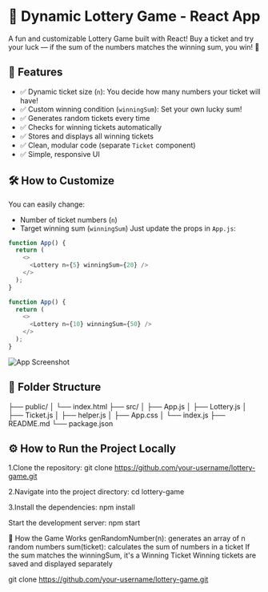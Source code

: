 # 🎲 Dynamic Lottery Game - React App
A fun and customizable Lottery Game built with React! Buy a ticket and try your luck — if the sum of the numbers matches the winning sum, you win! 🎉

## 🚀 Features
- ✅ Dynamic ticket size (`n`): You decide how many numbers your ticket will have!
- ✅ Custom winning condition (`winningSum`): Set your own lucky sum!
- ✅ Generates random tickets every time
- ✅ Checks for winning tickets automatically
- ✅ Stores and displays all winning tickets
- ✅ Clean, modular code (separate `Ticket` component)
- ✅ Simple, responsive UI

## 🛠️ How to Customize
You can easily change:
- Number of ticket numbers (`n`)
- Target winning sum (`winningSum`)
Just update the props in `App.js`:

```javascript
function App() {
  return (
    <>
      <Lottery n={5} winningSum={20} />
    </>
  );
}

function App() {
  return (
    <>
      <Lottery n={10} winningSum={50} />
    </>
  );
}


```

![App Screenshot](src/assets)

## 📂 Folder Structure
├── public/
│   └── index.html
├── src/
│   ├── App.js
│   ├── Lottery.js
│   ├── Ticket.js
│   ├── helper.js
│   ├── App.css
│   └── index.js
├── README.md
└── package.json

## ⚙️ How to Run the Project Locally
1.Clone the repository:
git clone https://github.com/your-username/lottery-game.git

2.Navigate into the project directory:
cd lottery-game

3.Install the dependencies:
npm install

Start the development server:
npm start

📖 How the Game Works
genRandomNumber(n): generates an array of n random numbers
sum(ticket): calculates the sum of numbers in a ticket
If the sum matches the winningSum, it's a Winning Ticket
Winning tickets are saved and displayed separately



git clone https://github.com/your-username/lottery-game.git
